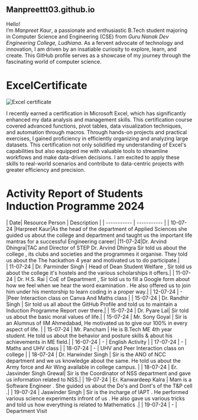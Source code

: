 ## Manpreettt03.github.io
Hello! <br>
I’m *Manpreet Kaur*, a passionate and enthusiastic B.Tech student majoring in Computer Science and Engineering (CSE) from *Guru Nanak Dev Engineering College, Ludhiana*. As a fervent advocate of technology and innovation, I am driven by an insatiable curiosity to explore, learn, and create. This GitHub profile serves as a showcase of my journey through the fascinating world of computer science.<br>

# ExcelCertificate

![Excel certificate ](https://github.com/user-attachments/assets/ba18f5e0-876e-4442-875a-b0fbc1cb849d)


I recently earned a certification in Microsoft Excel, which has significantly enhanced my data analysis and management skills. This certification course covered advanced functions, pivot tables, data visualization techniques, and automation through macros. Through hands-on projects and practical exercises, I gained proficiency in efficiently organizing and analyzing large datasets. This certification not only solidified my understanding of Excel's capabilities but also equipped me with valuable tools to streamline workflows and make data-driven decisions. I am excited to apply these skills to real-world scenarios and contribute to data-centric projects with greater efficiency and precision.


# Activity Report of Students Induction Programme 2024

| Date| Resource Person | Description |
| ----------- | ----------- |
| 10-07-24 |Harpreet Kaur|As the head of the department of Applied Sciences she guided us about the college and department and taught us the important life mantras for a successful Engineering career|
|11-07-24|Dr. Arvind Dhingra|TAC and Director of STEP Dr. Arvind Dhingra Sir told us about the college , its clubs and societies and the programmes it organise. They told us about the The hackathon 4 year and motivated us to do participate.|  
| 11-07-24 | Dr. Parminder Singh | Head of Dean Student Welfare , Sir told us about the college it's hostels and the various scholarships it offers.|
| 11-07-24 | Dr. H.S. Rai  | CoE of Department , Sir told us to fill a Google form about how we feel when we hear the word examination . He also offered us to join him under his mentorship to learn coding in a proper way.|
| 12-07-24 | - |Peer Interaction class on Canva And Maths class |
| 15-07-24 | Dr. Randhir Singh | Sir told us all about the GitHub Profile and told us to maintain a Induction Programme Report over there.|
| 15-07-24 | Dr. Pyare Lal| Sir told us about the basic moral values of life.|
| 15-07-24 | Mr. Sony Goyal | Sir is an Alumnus of IIM Ahmedabad, He motivated us to give our 100% in every aspect of life. |
| 15-07-24 | Mr. Pancham | He is B.Tech ME 4th year student. He told us about the behavior and posture skills & about his achievements in ME field.|
| 16-07-24 | - | English Activity |
| 17-07-24 | - | Maths and UHV class |
| 18-07-24 | - | UHV and Peer Interaction class on college |
| 18-07-24 | Dr. Harwinder Singh | Sir is the ANO of NCC department and we us knowledge about the same. He told us about the Army force and Air Wing available in college campus. |
| 18-07-24 | Er. Jasvinder Singh Grewal| Sir is the Coordinator of NSS department and gave us information related to NSS.|
| 19-07-24 | Er. Kanwardeep Kalra | Mam is a Software Engineer . She guided us about the Do's and Dont's of the T&P cell .|
| 19-07-24 | Jaswinder Singh | Sir is the incharge of IAPT . He performed various science experiments infront of us . He also gave us various tricks and told us how everything is related to Mathematics .|
| 19-07-24 | - | Department Visit
